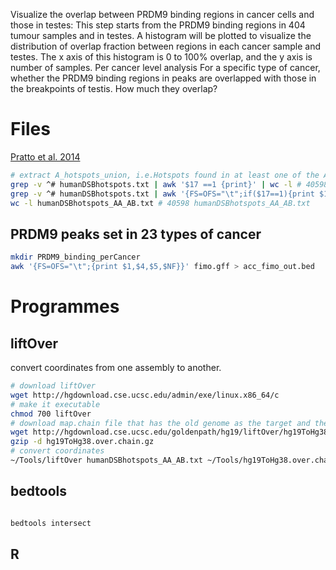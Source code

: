 Visualize the overlap between PRDM9 binding regions in cancer cells and those in testes: This step starts from the PRDM9 binding regions in 404 tumour samples and in testes. A histogram will be plotted to visualize the distribution of overlap fraction between regions in each cancer sample and testes. The x axis of this histogram is 0 to 100% overlap, and the y axis is number of samples. 
Per cancer level analysis
For a specific type of cancer, whether the PRDM9 binding regions in peaks are overlapped with those in the breakpoints of testis. How much they overlap?

# Files
[Pratto et al. 2014](https://science.sciencemag.org/content/suppl/2014/11/12/346.6211.1256442.DC1?_ga=2.236340424.892408700.1591381155-1358157743.1587248675)

```bash
# extract A_hotspots_union, i.e.Hotspots found in at least one of the AA1, AA2, AB1 and AB2 individuals
grep -v ^# humanDSBhotspots.txt | awk '$17 ==1 {print}' | wc -l # 40598
grep -v ^# humanDSBhotspots.txt | awk '{FS=OFS="\t";if($17==1){print $1,$2,$3};}' > humanDSBhotspots_AA_AB.txt
wc -l humanDSBhotspots_AA_AB.txt # 40598 humanDSBhotspots_AA_AB.txt

```
## PRDM9 peaks set in 23 types of cancer
```bash
mkdir PRDM9_binding_perCancer
awk '{FS=OFS="\t";{print $1,$4,$5,$NF}}' fimo.gff > acc_fimo_out.bed
```

# Programmes
## liftOver
convert coordinates from one assembly to another.
```bash
# download liftOver
wget http://hgdownload.cse.ucsc.edu/admin/exe/linux.x86_64/c
# make it executable
chmod 700 liftOver
# download map.chain file that has the old genome as the target and the new genome as the query. This file is required as input to the liftOver utility.
wget http://hgdownload.cse.ucsc.edu/goldenpath/hg19/liftOver/hg19ToHg38.over.chain.gz
gzip -d hg19ToHg38.over.chain.gz
# convert coordinates
~/Tools/liftOver humanDSBhotspots_AA_AB.txt ~/Tools/hg19ToHg38.over.chain humanDSBhotspots_AA_AB.hg38.txt unMapped
```
## bedtools
```bash

bedtools intersect
```
## R
# 
<!--stackedit_data:
eyJoaXN0b3J5IjpbNjM2MDUyMjI2LDE5MzExMTY1MjcsLTE0MT
kxOTgxMTYsLTE2MTQ0MDczNTAsLTE1NzkzODQwODEsMTQ0MDgy
MjMzMCwtMTc0NzcwNTA3MywtODc2MTA5Njc0LC04MDc4OTU5Nz
gsMjY3ODMzMjgzLC0xMTg4Mzk1NDA2LDExMjQxODIwMTcsLTkx
MzEwMDE2OCwtMTYzMTk5NzkwOCwxODkxODc3NzYsLTE1OTM5ND
M2MzEsNjE2Mzg3MDI3LDE0NzUxMzkzMTMsLTgwMDU4MDIyMV19

-->